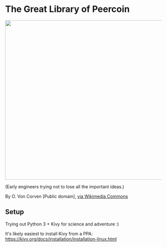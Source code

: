 # The Great Library of Peercoin

<img src="https://upload.wikimedia.org/wikipedia/commons/6/64/Ancientlibraryalex.jpg" width="512">

(Early engineers trying not to lose all the important ideas.)

By O. Von Corven [Public domain], <a href="https://commons.wikimedia.org/wiki/File%3AAncientlibraryalex.jpg">via Wikimedia Commons</a>

## Setup

Trying out Python 3 + Kivy for science and adventure :)

It's likely easiest to install Kivy from a PPA: https://kivy.org/docs/installation/installation-linux.html